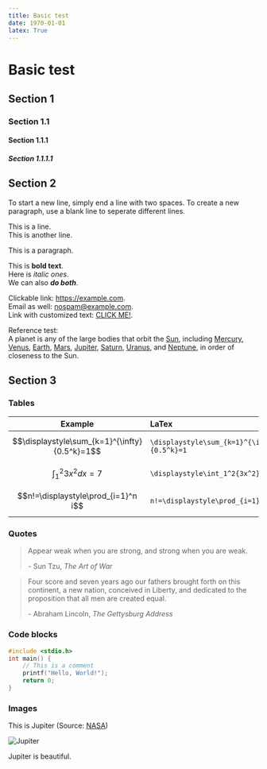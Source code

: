 ```yaml
---
title: Basic test
date: 1970-01-01
latex: True
---
```


# Basic test

## Section 1

### Section 1.1

#### Section 1.1.1

##### Section 1.1.1.1

## Section 2

To start a new line, simply end a line with two spaces. To create a new paragraph, use a blank line to seperate different lines.

This is a line.  
This is another line.

This is a paragraph.

This is **bold text**.  
Here is _italic ones_.  
We can also **_do both_**.

Clickable link: <https://example.com>.  
Email as well: <nospam@example.com>.  
Link with customized text: [CLICK ME!](/images/rick.gif).

Reference test:  
A planet is any of the large bodies that orbit the [Sun][], including [Mercury][1], [Venus][2], [Earth][3], [Mars][4], [Jupiter][5], [Saturn][6], [Uranus][7], and [Neptune][8], in order of closeness to the Sun.

[Sun]: https://en.wikipedia.org/wiki/Sun 'Sun'
[1]: https://en.wikipedia.org/wiki/Mercury_(planet)
[2]: https://en.wikipedia.org/wiki/Venus
[3]: https://en.wikipedia.org/wiki/Earth
[4]: https://en.wikipedia.org/wiki/Mars
[5]: https://en.wikipedia.org/wiki/Jupiter
[6]: https://en.wikipedia.org/wiki/Saturn
[7]: https://en.wikipedia.org/wiki/Uranus
[8]: https://en.wikipedia.org/wiki/Neptune

## Section 3

### Tables

|                  **Example**                  | **LaTex**                                   |
| :-------------------------------------------: | :------------------------------------------ |
| $$\displaystyle\sum_{k=1}^{\infty}{0.5^k}=1$$ | `\displaystyle\sum_{k=1}^{\infty}{0.5^k}=1` |
|      $$\displaystyle\int_1^2{3x^2}dx=7$$      | `\displaystyle\int_1^2{3x^2}dx=7`           |
|      $$n!=\displaystyle\prod_{i=1}^n i$$      | `n!=\displaystyle\prod_{i=1}^n i`           |

### Quotes

> Appear weak when you are strong, and strong when you are weak.
>
> \- Sun Tzu, _The Art of War_

> Four score and seven years ago our fathers brought forth on this continent, a new nation, conceived in Liberty, and dedicated to the proposition that all men are created equal.
>
> \- Abraham Lincoln, _The Gettysburg Address_

### Code blocks

```c
#include <stdio.h>
int main() {
    // This is a comment
    printf("Hello, World!");
    return 0;
}
```

### Images

This is Jupiter (Source: [NASA](https://photojournal.jpl.nasa.gov/catalog/PIA22942))

![Jupiter](/images/Jupiter1.jpg)

Jupiter is beautiful.
